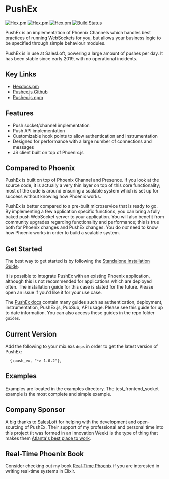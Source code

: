 # PushEx

[![Hex.pm](https://img.shields.io/hexpm/v/push_ex.svg)](https://hex.pm/packages/push_ex)
[![Hex.pm](https://img.shields.io/hexpm/dt/push_ex.svg)](https://hex.pm/packages/push_ex)
[![Hex.pm](https://img.shields.io/hexpm/l/push_ex.svg)](https://github.com/pushex-project/pushex/blob/master/LICENSE)
[![Build Status](https://travis-ci.org/pushex-project/pushex.svg?branch=master)](https://travis-ci.org/pushex-project/pushex)

PushEx is an implementation of Phoenix Channels which handles best practices of running WebSockets for you, but
allows your business logic to be specified through simple behaviour modules.

PushEx is in use at SalesLoft, powering a large amount of pushes per day. It has been stable since early 2019, with no
operational incidents.

## Key Links

- [Hexdocs.pm](https://hexdocs.pm/push_ex)
- [Pushex.js Github](https://github.com/pushex-project/pushex.js)
- [Pushex.js npm](https://www.npmjs.com/package/pushex.js)

## Features

- Push socket/channel implementation
- Push API implementation
- Customizable hook points to allow authentication and instrumentation
- Designed for performance with a large number of connections and messages
- JS client built on top of Phoenix.js

## Compared to Phoenix

PushEx is built on top of Phoenix Channel and Presence. If you look at the source code, it is actually a very thin layer on top of this core functionality; most of the code is around ensuring a scalable system which is set up for success without knowing how Phoenix works.

PushEx is better compared to a pre-built microservice that is ready to go. By implementing a few application specific functions, you can bring a fully baked push WebSocket server to your application. You will also benefit from community upgrades regarding functionality and performance; this is true both for Phoenix changes and PushEx changes. You do *not* need to know how Phoenix works in order to build a scalable system.

## Get Started

The best way to get started is by following the [Standalone Installation Guide](https://hexdocs.pm/push_ex/standalone.html).

It is possible to integrate PushEx with an existing Phoenix application, although this is not recommended for applications which are deployed often. The installation guide for this case is slated for the future. Please open an issue if you'd like it for your use case.

The [PushEx docs](https://hexdocs.pm/push_ex) contain many guides such as authentication, deployment, instrumentation, PushEx.js, PubSub, API usage. Please see this guide for up to date information. You can also access these guides in the repo folder `guides`.

## Current Version

Add the following to your mix.exs `deps` in order to get the latest version of PushEx:

```
  {:push_ex, "~> 1.0.2"},
```

## Examples

Examples are located in the examples directory. The test_frontend_socket example is the most complete and simple example.

## Company Sponsor

A big thanks to [SalesLoft](https://salesloft.com) for helping with the development and open-sourcing of PushEx. Their support of my professional and personal time into this project (it was formed in an Innovation Week) is the type of thing that makes them [Atlanta's best place to work](https://www.ajc.com/business/growing-software-firm-built-core-values/Xjnm3EnCNe4Cub0JNbPOZL/).

## Real-Time Phoenix Book

Consider checking out my book [Real-Time Phoenix](https://pragprog.com/book/sbsockets/real-time-phoenix) if you are interested
in writing real-time systems in Elixir.
